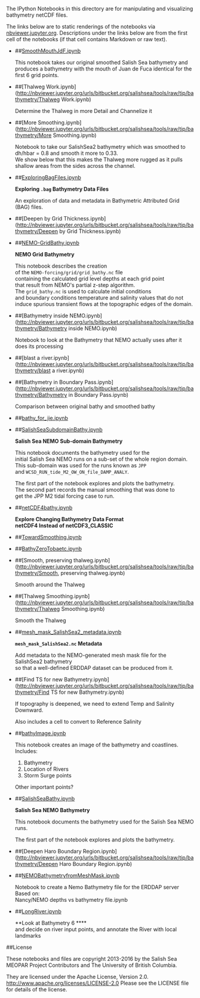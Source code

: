 The IPython Notebooks in this directory are for manipulating
and visualizing bathymetry netCDF files.

The links below are to static renderings of the notebooks via
[nbviewer.jupyter.org](http://nbviewer.jupyter.org/).
Descriptions under the links below are from the first cell of the notebooks
(if that cell contains Markdown or raw text).

* ##[SmoothMouthJdF.ipynb](http://nbviewer.jupyter.org/urls/bitbucket.org/salishsea/tools/raw/tip/bathymetry/SmoothMouthJdF.ipynb)  
    
    This notebook takes our original smoothed Salish Sea bathymetry and produces a bathymetry with the mouth of Juan de Fuca identical for the first 6 grid points.  

* ##[Thalweg Work.ipynb](http://nbviewer.jupyter.org/urls/bitbucket.org/salishsea/tools/raw/tip/bathymetry/Thalweg Work.ipynb)  
    
    Determine the Thalweg in more Detail and Channelize it  

* ##[More Smoothing.ipynb](http://nbviewer.jupyter.org/urls/bitbucket.org/salishsea/tools/raw/tip/bathymetry/More Smoothing.ipynb)  
    
    Notebook to take our SalishSea2 bathymetry which was smoothed to dh/hbar = 0.8 and smooth it more to 0.33.  
    We show below that this makes the Thalweg more rugged as it pulls shallow areas from the sides across the channel.  

* ##[ExploringBagFiles.ipynb](http://nbviewer.jupyter.org/urls/bitbucket.org/salishsea/tools/raw/tip/bathymetry/ExploringBagFiles.ipynb)  
    
    **Exploring `.bag` Bathymetry Data Files**  
      
    An exploration of data and metadata in Bathymetric Attributed Grid (BAG) files.  

* ##[Deepen by Grid Thickness.ipynb](http://nbviewer.jupyter.org/urls/bitbucket.org/salishsea/tools/raw/tip/bathymetry/Deepen by Grid Thickness.ipynb)  
    
* ##[NEMO-GridBathy.ipynb](http://nbviewer.jupyter.org/urls/bitbucket.org/salishsea/tools/raw/tip/bathymetry/NEMO-GridBathy.ipynb)  
    
    **NEMO Grid Bathymetry**  
      
    This notebook describes the creation  
    of the `NEMO-forcing/grid/grid_bathy.nc` file  
    containing the calculated grid level depths at each grid point  
    that result from NEMO's partial z-step algorithm.  
    The `grid_bathy.nc` is used to calculate initial conditions  
    and boundary conditions temperature and salinity values that do not  
    induce spurious transient flows at the topographic edges of the domain.  

* ##[Bathymetry inside NEMO.ipynb](http://nbviewer.jupyter.org/urls/bitbucket.org/salishsea/tools/raw/tip/bathymetry/Bathymetry inside NEMO.ipynb)  
    
    Notebook to look at the Bathymetry that NEMO actually uses after it does its processing  

* ##[blast a river.ipynb](http://nbviewer.jupyter.org/urls/bitbucket.org/salishsea/tools/raw/tip/bathymetry/blast a river.ipynb)  
    
* ##[Bathymetry in Boundary Pass.ipynb](http://nbviewer.jupyter.org/urls/bitbucket.org/salishsea/tools/raw/tip/bathymetry/Bathymetry in Boundary Pass.ipynb)  
    
    Comparison between original bathy and smoothed bathy  

* ##[bathy_for_jie.ipynb](http://nbviewer.jupyter.org/urls/bitbucket.org/salishsea/tools/raw/tip/bathymetry/bathy_for_jie.ipynb)  
    
* ##[SalishSeaSubdomainBathy.ipynb](http://nbviewer.jupyter.org/urls/bitbucket.org/salishsea/tools/raw/tip/bathymetry/SalishSeaSubdomainBathy.ipynb)  
    
    **Salish Sea NEMO Sub-domain Bathymetry**  
      
    This notebook documents the bathymetry used for the   
    initial Salish Sea NEMO runs on a sub-set of the whole region domain.  
    This sub-domain was used for the runs known as `JPP`  
    and `WCSD_RUN_tide_M2_OW_ON_file_DAMP_ANALY`.  
      
    The first part of the notebook explores and plots the bathymetry.  
    The second part records the manual smoothing that was done to  
    get the JPP M2 tidal forcing case to run.  

* ##[netCDF4bathy.ipynb](http://nbviewer.jupyter.org/urls/bitbucket.org/salishsea/tools/raw/tip/bathymetry/netCDF4bathy.ipynb)  
    
    **Explore Changing Bathymetry Data Format**  
    **netCDF4 Instead of netCDF3_CLASSIC**  

* ##[TowardSmoothing.ipynb](http://nbviewer.jupyter.org/urls/bitbucket.org/salishsea/tools/raw/tip/bathymetry/TowardSmoothing.ipynb)  
    
* ##[BathyZeroTobaetc.ipynb](http://nbviewer.jupyter.org/urls/bitbucket.org/salishsea/tools/raw/tip/bathymetry/BathyZeroTobaetc.ipynb)  
    
* ##[Smooth, preserving thalweg.ipynb](http://nbviewer.jupyter.org/urls/bitbucket.org/salishsea/tools/raw/tip/bathymetry/Smooth, preserving thalweg.ipynb)  
    
    Smooth around the Thalweg  

* ##[Thalweg Smoothing.ipynb](http://nbviewer.jupyter.org/urls/bitbucket.org/salishsea/tools/raw/tip/bathymetry/Thalweg Smoothing.ipynb)  
    
    Smooth the Thalweg  

* ##[mesh_mask_SalishSea2_metadata.ipynb](http://nbviewer.jupyter.org/urls/bitbucket.org/salishsea/tools/raw/tip/bathymetry/mesh_mask_SalishSea2_metadata.ipynb)  
    
    **`mesh_mask_SalishSea2.nc` Metadata**  
      
    Add metadata to the NEMO-generated mesh mask file for the SalishSea2 bathymetry  
    so that a well-defined ERDDAP dataset can be produced from it.  

* ##[Find TS for new Bathymetry.ipynb](http://nbviewer.jupyter.org/urls/bitbucket.org/salishsea/tools/raw/tip/bathymetry/Find TS for new Bathymetry.ipynb)  
    
    If topography is deepened, we need to extend Temp and Salinity Downward.  
      
    Also includes a cell to convert to Reference Salinity  

* ##[bathyImage.ipynb](http://nbviewer.jupyter.org/urls/bitbucket.org/salishsea/tools/raw/tip/bathymetry/bathyImage.ipynb)  
    
    This notebook creates an image of the bathymetry and coastlines. Includes:  
      
    1. Bathymetry  
    2. Location of Rivers  
    3. Storm Surge points  
      
    Other important points?  

* ##[SalishSeaBathy.ipynb](http://nbviewer.jupyter.org/urls/bitbucket.org/salishsea/tools/raw/tip/bathymetry/SalishSeaBathy.ipynb)  
    
    **Salish Sea NEMO Bathymetry**  
      
    This notebook documents the bathymetry used for the Salish Sea NEMO runs.  
      
    The first part of the notebook explores and plots the bathymetry.  

* ##[Deepen Haro Boundary Region.ipynb](http://nbviewer.jupyter.org/urls/bitbucket.org/salishsea/tools/raw/tip/bathymetry/Deepen Haro Boundary Region.ipynb)  
    
* ##[NEMOBathymetryfromMeshMask.ipynb](http://nbviewer.jupyter.org/urls/bitbucket.org/salishsea/tools/raw/tip/bathymetry/NEMOBathymetryfromMeshMask.ipynb)  
    
    Notebook to create a Nemo Bathymetry file for the ERDDAP server    
    Based on:     
    Nancy/NEMO depths vs bathymetry file.ipynb  

* ##[LongRiver.ipynb](http://nbviewer.jupyter.org/urls/bitbucket.org/salishsea/tools/raw/tip/bathymetry/LongRiver.ipynb)  
    
    **Look at Bathymetry 6 ****  
    and decide on river input points, and annotate the River with local landmarks  


##License

These notebooks and files are copyright 2013-2016
by the Salish Sea MEOPAR Project Contributors
and The University of British Columbia.

They are licensed under the Apache License, Version 2.0.
http://www.apache.org/licenses/LICENSE-2.0
Please see the LICENSE file for details of the license.
